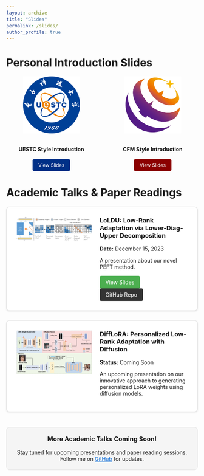 ```yaml
---
layout: archive
title: "Slides"
permalink: /slides/
author_profile: true
---
```


<h1>Personal Introduction Slides</h1>

<div style="display: flex; align-items: flex-start; margin-bottom: 30px;">
  <div style="flex: 1; margin-right: 15px; text-align: center;">
    <img src="https://raw.githubusercontent.com/SKDDJ/picgoimgbed/main/202411180930255.png" alt="UESTC Style" style="width: 150px; margin-bottom: 10px;">
    <h4>UESTC Style Introduction</h4>
    <a href="/files/yimingshi_intro_uestc.pdf" class="btn btn-primary" style="display: inline-block; padding: 8px 15px; background-color: #003087; color: white; text-decoration: none; border-radius: 4px; font-size: 0.9em;">View Slides</a>
  </div>

  <div style="flex: 1; margin-left: 15px; text-align: center;">
    <img src="https://raw.githubusercontent.com/SKDDJ/picgoimgbed/main/202411180930458.png" alt="CFM Style" style="width: 150px; margin-bottom: 10px;">
    <h4>CFM Style Introduction</h4>
    <a href="/files/yimingshi_intro_cfm.pdf" class="btn btn-primary" style="display: inline-block; padding: 8px 15px; background-color: #8B0000; color: white; text-decoration: none; border-radius: 4px; font-size: 0.9em;">View Slides</a>
  </div>
</div>

<h1>Academic Talks & Paper Readings</h1>

<div class="talks-container" style="margin-top: 20px;">
  <div class="talk-card" style="border: 1px solid #ddd; padding: 25px; margin-bottom: 25px; border-radius: 8px; background: #fff; box-shadow: 0 2px 4px rgba(0,0,0,0.1);">
    <div style="display: flex; align-items: flex-start;">
      <div style="flex: 0 0 200px; margin-right: 20px;">
        <img src="https://raw.githubusercontent.com/SKDDJ/picgoimgbed/main/202410181214510.jpg" alt="LoLDU Preview" style="width: 100%; border-radius: 4px;">
      </div>
      <div style="flex: 1;">
        <h3 style="margin-top: 0;">LoLDU: Low-Rank Adaptation via Lower-Diag-Upper Decomposition</h3>
        <p><strong>Date:</strong> December 15, 2023</p>
        <!-- <p><strong>Venue:</strong> UESTC AI Lab Seminar</p> -->
        <p>A presentation about our novel PEFT method.</p>
        <div style="margin-top: 15px;">
          <a href="/files/loldu_slides.pdf" class="btn" style="display: inline-block; padding: 8px 15px; background-color: #4CAF50; color: white; text-decoration: none; border-radius: 4px; margin-right: 10px;">View Slides</a>
          <a href="https://github.com/SKDDJ/LoLDU" class="btn" style="display: inline-block; padding: 8px 15px; background-color: #333; color: white; text-decoration: none; border-radius: 4px;">GitHub Repo</a>
        </div>
      </div>
    </div>
  </div>

  <div class="talk-card" style="border: 1px solid #ddd; padding: 25px; margin-bottom: 25px; border-radius: 8px; background: #fff; box-shadow: 0 2px 4px rgba(0,0,0,0.1);">
    <div style="display: flex; align-items: flex-start;">
      <div style="flex: 0 0 200px; margin-right: 20px;">
        <img src="https://raw.githubusercontent.com/SKDDJ/picgoimgbed/main/202409041312737.png" alt="DiffLoRA Preview" style="width: 100%; border-radius: 4px;">
      </div>
      <div style="flex: 1;">
        <h3 style="margin-top: 0;">DiffLoRA: Personalized Low-Rank Adaptation with Diffusion</h3>
        <p><strong>Status:</strong> Coming Soon</p>
        <p>An upcoming presentation on our innovative approach to generating personalized LoRA weights using diffusion models.</p>
      </div>
    </div>
  </div>
</div>

<div style="text-align: center; margin-top: 40px; padding: 20px; background-color: #f5f5f5; border-radius: 8px; border: 1px solid #e0e0e0;">
  <h3 style="margin-top: 0;">More Academic Talks Coming Soon!</h3>
  <p style="margin-bottom: 0;">Stay tuned for upcoming presentations and paper reading sessions. Follow me on <a href="https://github.com/SKDDJ" style="color: #0366d6;">GitHub</a> for updates.</p>
</div>
